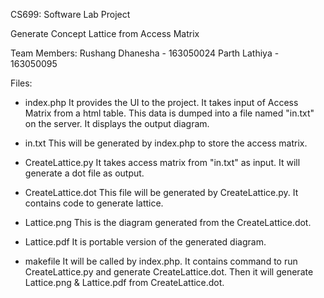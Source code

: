 CS699: Software Lab Project

Generate Concept Lattice from Access Matrix

Team Members:
Rushang Dhanesha - 163050024
Parth Lathiya - 163050095

Files:
- index.php
	It provides the UI to the project. It takes input of Access Matrix from a html table. This data is dumped into a file named "in.txt" on the server. It displays the output diagram.

- in.txt
	This will be generated by index.php to store the access matrix.

- CreateLattice.py
	It takes access matrix from "in.txt" as input. It will generate a dot file as output.

- CreateLattice.dot
	This file will be generated by CreateLattice.py. It contains code to generate lattice.

- Lattice.png
	This is the diagram generated from the CreateLattice.dot.

- Lattice.pdf
	It is portable version of the generated diagram.

- makefile
	It will be called by index.php. It contains command to run CreateLattice.py and generate CreateLattice.dot. Then it will generate Lattice.png & Lattice.pdf from CreateLattice.dot.

